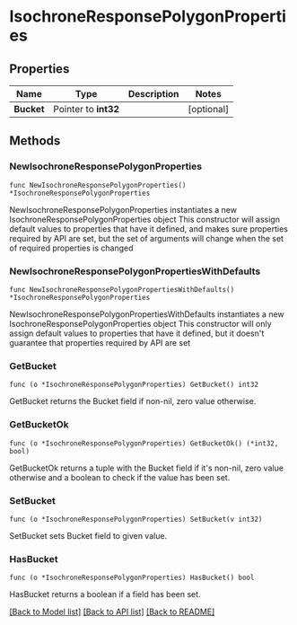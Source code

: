 # IsochroneResponsePolygonProperties

## Properties

Name | Type | Description | Notes
------------ | ------------- | ------------- | -------------
**Bucket** | Pointer to **int32** |  | [optional] 

## Methods

### NewIsochroneResponsePolygonProperties

`func NewIsochroneResponsePolygonProperties() *IsochroneResponsePolygonProperties`

NewIsochroneResponsePolygonProperties instantiates a new IsochroneResponsePolygonProperties object
This constructor will assign default values to properties that have it defined,
and makes sure properties required by API are set, but the set of arguments
will change when the set of required properties is changed

### NewIsochroneResponsePolygonPropertiesWithDefaults

`func NewIsochroneResponsePolygonPropertiesWithDefaults() *IsochroneResponsePolygonProperties`

NewIsochroneResponsePolygonPropertiesWithDefaults instantiates a new IsochroneResponsePolygonProperties object
This constructor will only assign default values to properties that have it defined,
but it doesn't guarantee that properties required by API are set

### GetBucket

`func (o *IsochroneResponsePolygonProperties) GetBucket() int32`

GetBucket returns the Bucket field if non-nil, zero value otherwise.

### GetBucketOk

`func (o *IsochroneResponsePolygonProperties) GetBucketOk() (*int32, bool)`

GetBucketOk returns a tuple with the Bucket field if it's non-nil, zero value otherwise
and a boolean to check if the value has been set.

### SetBucket

`func (o *IsochroneResponsePolygonProperties) SetBucket(v int32)`

SetBucket sets Bucket field to given value.

### HasBucket

`func (o *IsochroneResponsePolygonProperties) HasBucket() bool`

HasBucket returns a boolean if a field has been set.


[[Back to Model list]](../README.md#documentation-for-models) [[Back to API list]](../README.md#documentation-for-api-endpoints) [[Back to README]](../README.md)


